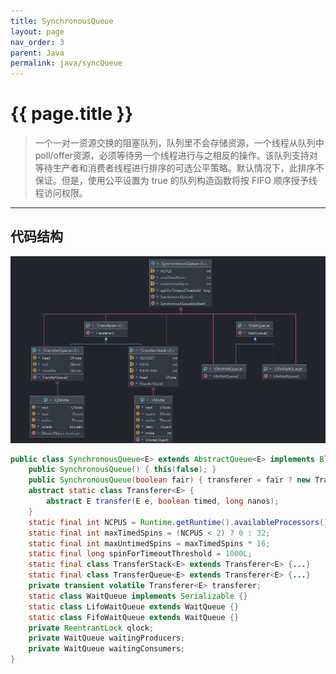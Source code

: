 ```yaml
---
title: SynchronousQueue
layout: page
nav_order: 3
parent: Java
permalink: java/syncQueue
---
```


# {{ page.title }}

> 一个一对一资源交换的阻塞队列，队列里不会存储资源，一个线程从队列中poll/offer资源，必须等待另一个线程进行与之相反的操作。该队列支持对等待生产者和消费者线程进行排序的可选公平策略。默认情况下，此排序不保证。但是，使用公平设置为 true 的队列构造函数将按 FIFO 顺序授予线程访问权限。
---  

## 代码结构
![syncQueue](/assets/image/syncQueue.png)
```java
public class SynchronousQueue<E> extends AbstractQueue<E> implements BlockingQueue<E>, Serializable {
    public SynchronousQueue() { this(false); }
    public SynchronousQueue(boolean fair) { transferer = fair ? new TransferQueue<E>() : new TransferStack<E>();}
    abstract static class Transferer<E> {
        abstract E transfer(E e, boolean timed, long nanos);
    }
    static final int NCPUS = Runtime.getRuntime().availableProcessors();
    static final int maxTimedSpins = (NCPUS < 2) ? 0 : 32;
    static final int maxUntimedSpins = maxTimedSpins * 16;
    static final long spinForTimeoutThreshold = 1000L;
    static final class TransferStack<E> extends Transferer<E> {...}
    static final class TransferQueue<E> extends Transferer<E> {...}
    private transient volatile Transferer<E> transferer;
    static class WaitQueue implements Serializable {}
    static class LifoWaitQueue extends WaitQueue {}
    static class FifoWaitQueue extends WaitQueue {}
    private ReentrantLock qlock;
    private WaitQueue waitingProducers;
    private WaitQueue waitingConsumers;
}
```